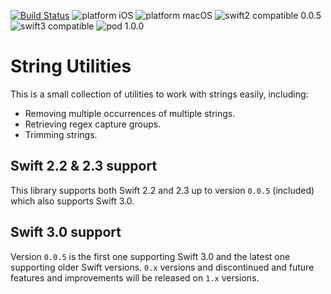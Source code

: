 [![Build Status](https://www.bitrise.io/app/d46e720d40bb06a2.svg?token=1ixdj23dbZJgJ3rjHcqkSg&branch=master)](https://www.bitrise.io/app/d46e720d40bb06a2) ![platform iOS](https://img.shields.io/badge/platform-iOS-blue.svg) ![platform macOS](https://img.shields.io/badge/platform-macOS-blue.svg) ![swift2 compatible 0.0.5](https://img.shields.io/badge/swift2-0.0.5-brightgreen.svg) ![swift3 compatible](https://img.shields.io/badge/swift3-compatible-brightgreen.svg) ![pod 1.0.0](https://img.shields.io/badge/pod-1.0.0-blue.svg)

# String Utilities

This is a small collection of utilities to work with strings easily, including:

- Removing multiple occurrences of multiple strings.
- Retrieving regex capture groups.
- Trimming strings.

## Swift 2.2 & 2.3 support

This library supports both Swift 2.2 and 2.3 up to version `0.0.5` (included) which also supports Swift 3.0.

## Swift 3.0 support

Version `0.0.5` is the first one supporting Swift 3.0 and the latest one supporting older Swift versions. `0.x` versions and discontinued and future features and improvements will be released on `1.x` versions.
